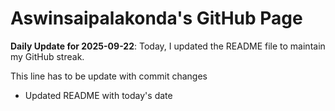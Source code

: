 # Aswinsaipalakonda's GitHub Page

**Daily Update for 2025-09-22**: Today, I updated the README file to maintain my GitHub streak.

This line has to be update with commit changes
 - Updated README with today's date 
